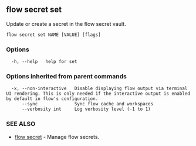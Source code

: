 ## flow secret set

Update or create a secret in the flow secret vault.

```
flow secret set NAME [VALUE] [flags]
```

### Options

```
  -h, --help   help for set
```

### Options inherited from parent commands

```
  -x, --non-interactive   Disable displaying flow output via terminal UI rendering. This is only needed if the interactive output is enabled by default in flow's configuration.
      --sync              Sync flow cache and workspaces
      --verbosity int     Log verbosity level (-1 to 1)
```

### SEE ALSO

* [flow secret](flow_secret.md)	 - Manage flow secrets.

